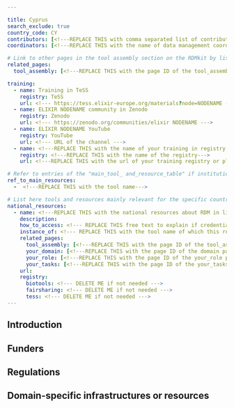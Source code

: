 ```yaml
---

title: Cyprus
search_exclude: true
country_code: CY
contributors: [<!---REPLACE THIS with comma separated list of contributors--->]
coordinators: [<!---REPLACE THIS with the name of data management coordinators of your ELIXIR node--->]

# Link to other pages in the tool assembly section on the RDMkit by listing the page_id 
related_pages:
  tool_assembly: [<!---REPLACE THIS with the page ID of the tool_assembly pages that you want to list here as related pages--->]

training:
  - name: Training in TeSS
    registry: TeSS
    url: <!--- https://tess.elixir-europe.org/materials?node=NODENAME --->
  - name: ELIXIR NODENAME community in Zenodo
    registry: Zenodo
    url: <!--- https://zenodo.org/communities/elixir NODENAME --->
  - name: ELIXIR NODENAME YouTube
    registry: YouTube
    url: <!--- URL of the channel --->
  - name: <!---REPLACE THIS with the name of your training in registry or platform--->
    registry: <!---REPLACE THIS with the name of the registry--->
    url: <!---REPLACE THIS with the url of your training registry or platform--->

# Refer to entries of the "main_tool_ and_resource_table" if institutions, organizations and projects from the country contribute to the development of international tools and resources. 
ref_to_main_resources: 
  -  <!---REPLACE THIS with the tool name--->

# List here tools and resources mainly relevant for the specific country
national_resources: 
  - name: <!---REPLACE THIS with the national resources about RDM in life sciences such as local instances of tools, guidelines or regulations--->
    description:
    how_to_access: <!--- REPLACE THIS free text to explain if credentials, login, specific affiliations, etc., are needed to access the resource or tool--->
    instance_of: <!--- REPLACE THIS with the tool name of which this resource is an instance of, taken from the all tools and resources page --->
    related_pages:
      tool_assembly: [<!---REPLACE THIS with the page ID of the tool_assembly pages that you want to list here as related pages--->]
      your_domain: [<!---REPLACE THIS with the page ID of the domain pages that you want to list here as related pages--->]
      your_role: [<!---REPLACE THIS with the page ID of the your_role pages that you want to list here as related pages--->]
      your_tasks: [<!---REPLACE THIS with the page ID of the your_tasks pages that you want to list here as related pages--->]
    url:
    registry:
      biotools: <!--- DELETE ME if not needed --->
      fairsharing: <!--- DELETE ME if not needed --->
      tess: <!--- DELETE ME if not needed --->
---
```

<!---All the resources added above will appear on the table at the bottom of the page--->

<!---Following information for the page text--->
<!---Use this template as guidance, all fields are optional. Feel free to modify any section if you think it is necessary--->
<!---If the information is already in another resource, please include the link instead of duplicating information--->
<!---Please focus on resources that are relevant for the whole country for life sciences--->

## Introduction 
<!---General RDM considerations for your country, how to deal with RDM on a national level--->

## Funders

## Regulations
<!--- Ethical and legal regulations in the country, committees, etc. --->

## Domain-specific infrastructures or resources 
<!--- e.g. human data, covid-19. Please, only add domain-specific resources that you think don't fit in the table at the bottom--->
